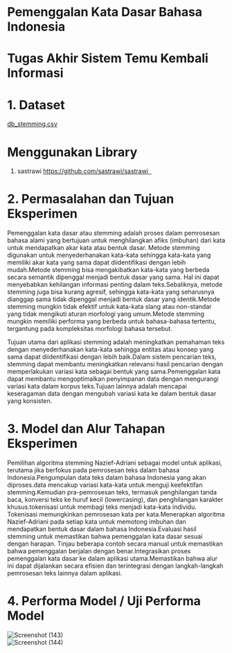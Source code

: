 # Pemenggalan Kata Dasar Bahasa Indonesia
# Tugas Akhir Sistem Temu Kembali Informasi
# 1. Dataset
[db_stemming.csv](https://github.com/ardyanwahyu/TugasAkhirSTKI/files/13989959/db_stemming.csv) <br/>
# Menggunakan Library
1. sastrawi https://github.com/sastrawi/sastrawi  <br/>
# 2. Permasalahan dan Tujuan Eksperimen
Pemenggalan kata dasar atau stemming adalah proses dalam pemrosesan bahasa alami yang bertujuan untuk menghilangkan afiks (imbuhan) dari kata untuk mendapatkan akar kata atau bentuk dasar. Metode stemming digunakan untuk menyederhanakan kata-kata sehingga kata-kata yang memiliki akar kata yang sama dapat diidentifikasi dengan lebih mudah.Metode stemming bisa mengakibatkan kata-kata yang berbeda secara semantik dipenggal menjadi bentuk dasar yang sama. Hal ini dapat menyebabkan kehilangan informasi penting dalam teks.Sebaliknya, metode stemming juga bisa kurang agresif, sehingga kata-kata yang seharusnya dianggap sama tidak dipenggal menjadi bentuk dasar yang identik.Metode stemming mungkin tidak efektif untuk kata-kata slang atau non-standar yang tidak mengikuti aturan morfologi yang umum.Metode stemming mungkin memiliki performa yang berbeda untuk bahasa-bahasa tertentu, tergantung pada kompleksitas morfologi bahasa tersebut. <br/>

Tujuan utama dari aplikasi stemming adalah meningkatkan pemahaman teks dengan menyederhanakan kata-kata sehingga entitas atau konsep yang sama dapat diidentifikasi dengan lebih baik.Dalam sistem pencarian teks, stemming dapat membantu meningkatkan relevansi hasil pencarian dengan memperlakukan variasi kata sebagai bentuk yang sama.Pemenggalan kata dapat membantu mengoptimalkan penyimpanan data dengan mengurangi variasi kata dalam korpus teks.Tujuan lainnya adalah mencapai keseragaman data dengan mengubah variasi kata ke dalam bentuk dasar yang konsisten.<br/>
# 3. Model dan Alur Tahapan Eksperimen <br/>
Pemilihan algoritma stemming Nazief-Adriani sebagai model untuk aplikasi, terutama jika berfokus pada pemrosesan teks dalam bahasa Indonesia.Pengumpulan data teks dalam bahasa Indonesia yang akan diproses.data mencakup variasi kata-kata untuk menguji keefektifan stemming.Kemudian pra-pemrosesan teks, termasuk penghilangan tanda baca, konversi teks ke huruf kecil (lowercasing), dan penghilangan karakter khusus.tokenisasi untuk membagi teks menjadi kata-kata individu. Tokenisasi memungkinkan pemrosesan kata per kata.Menerapkan algoritma Nazief-Adriani pada setiap kata untuk memotong imbuhan dan mendapatkan bentuk dasar dalam bahasa Indonesia.Evaluasi hasil stemming untuk memastikan bahwa pemenggalan kata dasar sesuai dengan harapan. Tinjau beberapa contoh secara manual untuk memastikan bahwa pemenggalan berjalan dengan benar.Integrasikan proses pemenggalan kata dasar ke dalam aplikasi utama.Memastikan bahwa alur ini dapat dijalankan secara efisien dan terintegrasi dengan langkah-langkah pemrosesan teks lainnya dalam aplikasi.<br/>

# 4. Performa Model / Uji Performa Model <br/>
![Screenshot (143)](https://github.com/ardyanwahyu/TugasAkhirSTKI/assets/113100616/361fa125-ee4b-4be6-bfb8-1c5f8f187407) <br/>
![Screenshot (144)](https://github.com/ardyanwahyu/TugasAkhirSTKI/assets/113100616/723b889d-6bca-44b2-9e85-465661caeacc)




